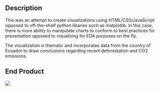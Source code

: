 ## Description
This was an attempt to create visualizations using HTML/CSS/JavaScript opposed to off-the-shelf python libaries such as matplotlib. In this case, there is more ability to manipulate charts to conform to best practices for presentation opposed to visualizing for EDA purposes on the fly.

The visualization is thematic and incorporates data from the country of Ecuador to draw conclusions regarding recent deforestation and CO2 emissions.

## End Product
![](https://github.com/MartinFBanghart/JS-Visualization/visualization_GIF.png)
